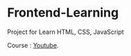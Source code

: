 # Frontend-Learning
Project for Learn HTML, CSS, JavaScript

Course :  [Youtube](https://www.youtube.com/watch?v=G3e-cpL7ofc&t=305s).
